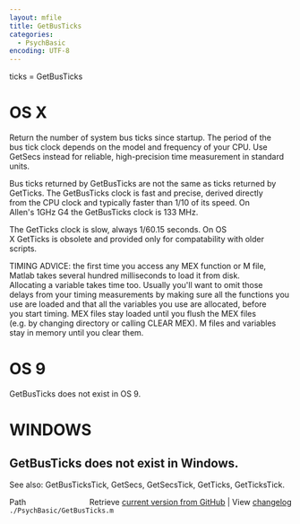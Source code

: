 ```yaml
---
layout: mfile
title: GetBusTicks
categories:
  - PsychBasic
encoding: UTF-8
---
```


ticks = GetBusTicks  

# OS X  

Return the number of system bus ticks since startup.  The period of the  
bus tick clock depends on the model and frequency of your CPU. Use  
GetSecs instead for reliable, high-precision time measurement in standard  
units.  

Bus ticks returned by GetBusTicks are not the same as ticks returned by  
GetTicks.  The GetBusTicks clock is fast and precise, derived directly  
from the CPU clock and typically faster than 1/10 of its speed. On  
Allen's 1GHz G4 the GetBusTicks clock is 133 MHz.  

The GetTicks clock is slow, always 1/60.15 seconds. On OS  
X GetTicks is obsolete and provided only for compatability with older  
scripts.  

TIMING ADVICE: the first time you access any MEX function or M file,  
Matlab takes several hundred milliseconds to load it from disk.  
Allocating a variable takes time too. Usually you'll want to omit those  
delays from your timing measurements by making sure all the functions you  
use are loaded and that all the variables you use are allocated, before  
you start timing. MEX files stay loaded until you flush the MEX files  
(e.g. by changing directory or calling CLEAR MEX). M files and variables  
stay in memory until you clear them.  

# OS 9  

GetBusTicks does not exist in OS 9.  

# WINDOWS  

GetBusTicks does not exist in Windows.  
----  

See also: GetBusTicksTick, GetSecs, GetSecsTick,  GetTicks, GetTicksTick.  


<div class="code_header" style="text-align:right;">
  <span style="float:left;">Path&nbsp;&nbsp;</span> <span class="counter">Retrieve <a href=
  "https://raw.github.com/Psychtoolbox-3/Psychtoolbox-3/beta/./PsychBasic/GetBusTicks.m">current version from GitHub</a> | View <a href=
  "https://github.com/Psychtoolbox-3/Psychtoolbox-3/commits/beta/./PsychBasic/GetBusTicks.m">changelog</a></span>
</div>
<div class="code">
  <code>./PsychBasic/GetBusTicks.m</code>
</div>
